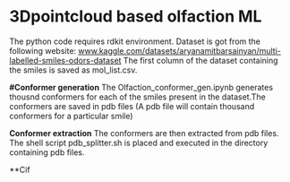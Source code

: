 # 3Dpointcloud based olfaction ML
The python code requires rdkit environment. Dataset is got from the following website: www.kaggle.com/datasets/aryanamitbarsainyan/multi-labelled-smiles-odors-dataset
The first column of the dataset containing the smiles is saved as mol_list.csv.

**#Conformer generation**
The Olfaction_conformer_gen.ipynb generates thousnd conformers for each of the smiles present in the dataset.The conformers are saved in pdb files (A pdb file will contain thousand conformers for a particular smile)

**Conformer extraction**
The conformers are then extracted from pdb files. The shell script pdb_splitter.sh is placed and executed in the directory containing pdb files.

**Cif


